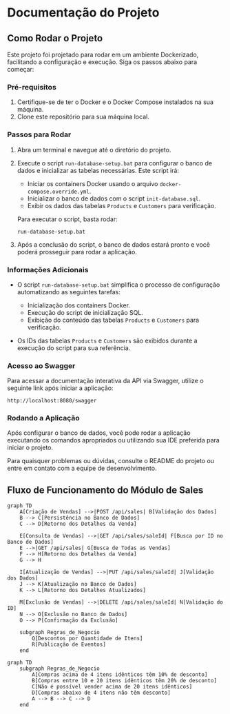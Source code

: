 # Documentação do Projeto

## Como Rodar o Projeto

Este projeto foi projetado para rodar em um ambiente Dockerizado, facilitando a configuração e execução. Siga os passos abaixo para começar:

### Pré-requisitos
1. Certifique-se de ter o Docker e o Docker Compose instalados na sua máquina.
2. Clone este repositório para sua máquina local.

### Passos para Rodar
1. Abra um terminal e navegue até o diretório do projeto.
2. Execute o script `run-database-setup.bat` para configurar o banco de dados e inicializar as tabelas necessárias. Este script irá:
   - Iniciar os containers Docker usando o arquivo `docker-compose.override.yml`.
   - Inicializar o banco de dados com o script `init-database.sql`.
   - Exibir os dados das tabelas `Products` e `Customers` para verificação.

   Para executar o script, basta rodar:
   ```
   run-database-setup.bat
   ```

3. Após a conclusão do script, o banco de dados estará pronto e você poderá prosseguir para rodar a aplicação.

### Informações Adicionais
- O script `run-database-setup.bat` simplifica o processo de configuração automatizando as seguintes tarefas:
  - Inicialização dos containers Docker.
  - Execução do script de inicialização SQL.
  - Exibição do conteúdo das tabelas `Products` e `Customers` para verificação.

- Os IDs das tabelas `Products` e `Customers` são exibidos durante a execução do script para sua referência.

### Acesso ao Swagger

Para acessar a documentação interativa da API via Swagger, utilize o seguinte link após iniciar a aplicação:

```
http://localhost:8080/swagger
```

### Rodando a Aplicação
Após configurar o banco de dados, você pode rodar a aplicação executando os comandos apropriados ou utilizando sua IDE preferida para iniciar o projeto.

Para quaisquer problemas ou dúvidas, consulte o README do projeto ou entre em contato com a equipe de desenvolvimento.

## Fluxo de Funcionamento do Módulo de Sales

```mermaid
graph TD
    A[Criação de Vendas] -->|POST /api/sales| B[Validação dos Dados]
    B --> C[Persistência no Banco de Dados]
    C --> D[Retorno dos Detalhes da Venda]

    E[Consulta de Vendas] -->|GET /api/sales/saleId| F[Busca por ID no Banco de Dados]
    E -->|GET /api/sales| G[Busca de Todas as Vendas]
    F --> H[Retorno dos Detalhes da Venda]
    G --> H

    I[Atualização de Vendas] -->|PUT /api/sales/saleId| J[Validação dos Dados]
    J --> K[Atualização no Banco de Dados]
    K --> L[Retorno dos Detalhes Atualizados]

    M[Exclusão de Vendas] -->|DELETE /api/sales/saleId| N[Validação do ID]
    N --> O[Exclusão no Banco de Dados]
    O --> P[Confirmação da Exclusão]

    subgraph Regras_de_Negocio
        Q[Descontos por Quantidade de Itens]
        R[Publicação de Eventos]
    end
```

```mermaid
graph TD
    subgraph Regras_de_Negocio
        A[Compras acima de 4 itens idênticos têm 10% de desconto]
        B[Compras entre 10 e 20 itens idênticos têm 20% de desconto]
        C[Não é possível vender acima de 20 itens idênticos]
        D[Compras abaixo de 4 itens não têm desconto]
        A --> B --> C --> D
    end
```
